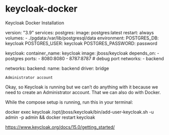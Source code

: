 # keycloak-docker
Keycloak Docker Installation

version: "3.9"
services:
  postgres:
    image: postgres:latest
    restart: always
    volumes: 
      - ./pgdata:/var/lib/postgresql/data
    environment:
      POSTGRES_DB: keycloak
      POSTGRES_USER: keycloak
      POSTGRES_PASSWORD: password
      

  keycloak:
    container_name: keycloak
    image: jboss/keycloak
    depends_on:
      - postgres
    ports:
      - 8080:8080
      - 8787:8787 # debug port
    networks:
      - backend
        
networks:
  backend:
    name: backend
    driver: bridge
    
    Administrator account

Okay, so Keycloak is running but we can’t do anything with it because we need to create an Administrator account. That we can also do with Docker.

While the compose setup is running, run this in your terminal:

docker exec keycloak /opt/jboss/keycloak/bin/add-user-keycloak.sh -u admin -p admin && docker restart keycloak

https://www.keycloak.org/docs/15.0/getting_started/
